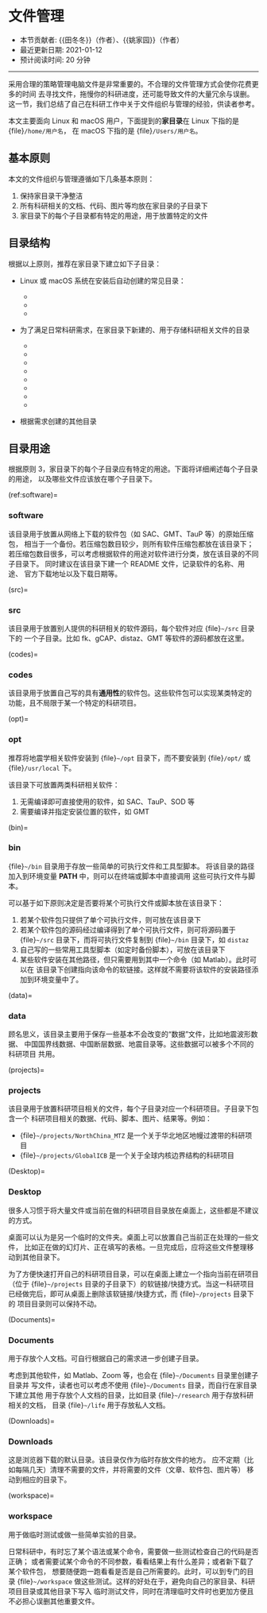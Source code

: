 # 文件管理

- 本节贡献者: {{田冬冬}}（作者）、{{姚家园}}（作者）
- 最近更新日期: 2021-01-12
- 预计阅读时间: 20 分钟

---

采用合理的策略管理电脑文件是非常重要的。不合理的文件管理方式会使你花费更多的时间
去寻找文件，拖慢你的科研进度，还可能导致文件的大量冗余与误删。
这一节，我们总结了自己在科研工作中关于文件组织与管理的经验，供读者参考。

本文主要面向 Linux 和 macOS 用户，下面提到的**家目录**在 Linux 下指的是 {file}`/home/用户名`，
在 macOS 下指的是 {file}`/Users/用户名`。

## 基本原则

本文的文件组织与管理遵循如下几条基本原则：

1. 保持家目录干净整洁
2. 所有科研相关的文档、代码、图片等均放在家目录的子目录下
3. 家目录下的每个子目录都有特定的用途，用于放置特定的文件

## 目录结构

根据以上原则，推荐在家目录下建立如下子目录：

- Linux 或 macOS 系统在安装后自动创建的常见目录：

  - [](Desktop)
  - [](Documents)
  - [](Downloads)

- 为了满足日常科研需求，在家目录下新建的、用于存储科研相关文件的目录

  - [](ref:software)
  - [](src)
  - [](codes)
  - [](opt)
  - [](bin)
  - [](data)
  - [](projects)
  - [](workspace)

- 根据需求创建的其他目录

## 目录用途

根据原则 3，家目录下的每个子目录应有特定的用途。下面将详细阐述每个子目录的用途，
以及哪些文件应该放在哪个子目录下。

(ref:software)=
### software

该目录用于放置从网络上下载的软件包（如 SAC、GMT、TauP 等）的原始压缩包，
相当于一个备份。若压缩包数目较少，则所有软件压缩包都放在该目录下；
若压缩包数目很多，可以考虑根据软件的用途对软件进行分类，放在该目录的不同子目录下。
同时建议在该目录下建一个 README 文件，记录软件的名称、用途、
官方下载地址以及下载日期等。

(src)=
### src

该目录用于放置别人提供的科研相关的软件源码，每个软件对应 {file}`~/src` 目录下的
一个子目录。比如 fk、gCAP、distaz、GMT 等软件的源码都放在这里。

(codes)=
### codes

该目录用于放置自己写的具有**通用性**的软件包。这些软件包可以实现某类特定的
功能，且不局限于某一个特定的科研项目。

(opt)=
### opt

推荐将地震学相关软件安装到 {file}`~/opt` 目录下，而不要安装到
{file}`/opt/` 或 {file}`/usr/local` 下。

该目录下可放置两类科研相关软件：

1. 无需编译即可直接使用的软件，如 SAC、TauP、SOD 等
2. 需要编译并指定安装位置的软件，如 GMT

(bin)=
### bin

{file}`~/bin` 目录用于存放一些简单的可执行文件和工具型脚本。
将该目录的路径加入到环境变量 **PATH** 中，则可以在终端或脚本中直接调用
这些可执行文件与脚本。

可以基于如下原则决定是否要将某个可执行文件或脚本放在该目录下：

1. 若某个软件包只提供了单个可执行文件，则可放在该目录下
2. 若某个软件包的源码经过编译得到了单个可执行文件，则可将源码置于 {file}`~/src`
   目录下，而将可执行文件复制到 {file}`~/bin` 目录下，如 `distaz`
3. 自己写的一些常用工具型脚本（如定时备份脚本），可放在该目录下
4. 某些软件安装在其他路径，但只需要用到其中一个命令（如 Matlab）。此时可以在
   该目录下创建指向该命令的软链接。这样就不需要将该软件的安装路径添加到环境变量中了。

(data)=
### data

顾名思义，该目录主要用于保存一些基本不会改变的“数据”文件，比如地震波形数据、
中国国界线数据、中国断层数据、地震目录等。这些数据可以被多个不同的科研项目
共用。

(projects)=
### projects

该目录用于放置科研项目相关的文件，每个子目录对应一个科研项目。子目录下包含一个
科研项目相关的数据、代码、脚本、图片、结果等。例如：

- {file}`~/projects/NorthChina_MTZ` 是一个关于华北地区地幔过渡带的科研项目
- {file}`~/projects/GlobalICB` 是一个关于全球内核边界结构的科研项目

(Desktop)=
### Desktop

很多人习惯于将大量文件或当前在做的科研项目目录放在桌面上，这些都是不建议的方式。

桌面可以认为是另一个临时的文件夹。桌面上可以放置自己当前正在处理的一些文件，
比如正在做的幻灯片、正在填写的表格。一旦完成后，应将这些文件整理移动到其他目录下。

为了方便快速打开自己的科研项目目录，可以在桌面上建立一个指向当前在研项目
（位于 {file}`~/projects` 目录的子目录下）的软链接/快捷方式。当这一科研项目
已经做完后，即可从桌面上删除该软链接/快捷方式，而 {file}`~/projects` 目录下的
项目目录则可以保持不动。

(Documents)=
### Documents

用于存放个人文档。可自行根据自己的需求进一步创建子目录。

考虑到其他软件，如 Matlab、Zoom 等，也会在 {file}`~/Documents` 目录里创建子目录并
写文件，读者也可以考虑不使用 {file}`~/Documents` 目录，而自行在家目录下建立其他
用于存放个人文档的目录，比如目录 {file}`~/research` 用于存放科研相关的文档，
目录 {file}`~/life` 用于存放私人文档。

(Downloads)=
### Downloads

这是浏览器下载的默认目录。该目录仅作为临时存放文件的地方。
应不定期（比如每隔几天）清理不需要的文件，并将需要的文件（文章、软件包、图片等）
移动到相应的目录下。

(workspace)=
### workspace

用于做临时测试或做一些简单实验的目录。

日常科研中，有时忘了某个语法或某个命令，需要做一些测试检查自己的代码是否正确；
或者需要试某个命令的不同参数，看看结果上有什么差异；或者新下载了某个软件包，
想要随便跑一跑看看是否是自己所需要的。此时，可以到专门的目录 {file}`~/workspace`
做这些测试。这样的好处在于，避免向自己的家目录、科研项目目录或其他目录下写入
临时测试文件，同时在清理临时文件时也更加方便且不必担心误删其他重要文件。
